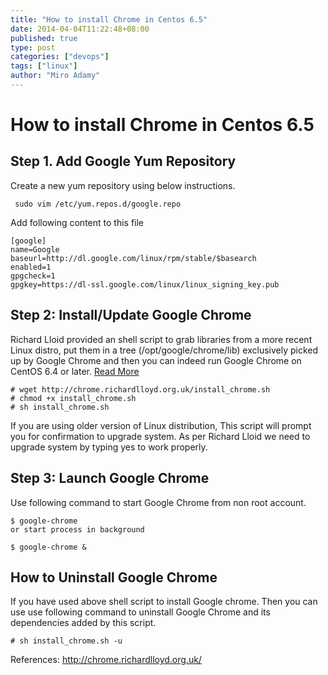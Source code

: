 ```yaml
---
title: "How to install Chrome in Centos 6.5"
date: 2014-04-04T11:22:48+08:00
published: true
type: post
categories: ["devops"]
tags: ["linux"]
author: "Miro Adamy"
---
```


# How to install Chrome in Centos 6.5

## Step 1. Add Google Yum Repository

Create a new yum repository using below instructions.

` sudo vim /etc/yum.repos.d/google.repo`

Add following content to this file

```
[google]
name=Google
baseurl=http://dl.google.com/linux/rpm/stable/$basearch
enabled=1
gpgcheck=1
gpgkey=https://dl-ssl.google.com/linux/linux_signing_key.pub
```

## Step 2: Install/Update Google Chrome

Richard Lloid provided an shell script to grab libraries from a more recent Linux distro, put them in a tree (/opt/google/chrome/lib) exclusively picked up by Google Chrome and then you can indeed run Google Chrome on CentOS 6.4 or later. [Read More](http://chrome.richardlloyd.org.uk/)

```
# wget http://chrome.richardlloyd.org.uk/install_chrome.sh
# chmod +x install_chrome.sh
# sh install_chrome.sh
```

If you are using older version of Linux distribution, This script will prompt you for confirmation to upgrade system. As per Richard Lloid we need to upgrade system by typing yes to work properly.

## Step 3: Launch Google Chrome

Use following command to start Google Chrome from non root account.

```
$ google-chrome
or start process in background

$ google-chrome &
```

## How to Uninstall Google Chrome

If you have used above shell script to install Google chrome. Then you can use use following command to uninstall Google Chrome and its dependencies added by this script.

```
# sh install_chrome.sh -u
```

References: <http://chrome.richardlloyd.org.uk/>
